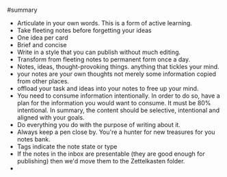 #summary

- Articulate in your own words. This is a form of active learning.
- Take fleeting notes before forgetting your ideas
- One idea per card
- Brief and concise
- Write in a style that you can publish without much editing.
- Transform from fleeting notes to permanent form once a day.
- Notes, ideas, thought-provoking things. anything that tickles your mind.
- your notes are your own thoughts not merely some information copied from other places.
- offload your task and ideas into your notes to free up your mind.
-  You need to consume information intentionally. In order to do so, have a plan for the information you would want to consume. It must be 80% intentional. In summary, the content should be selective, intentional and aligned with your goals.
- Do everything you do with the purpose of writing about it. 
- Always keep a pen close by. You're a hunter for new treasures for you notes bank.
- Tags indicate the note state or type 
- If the notes in the inbox are presentable (they are good enough for publishing) then we'd move them to the Zettelkasten folder.
- 